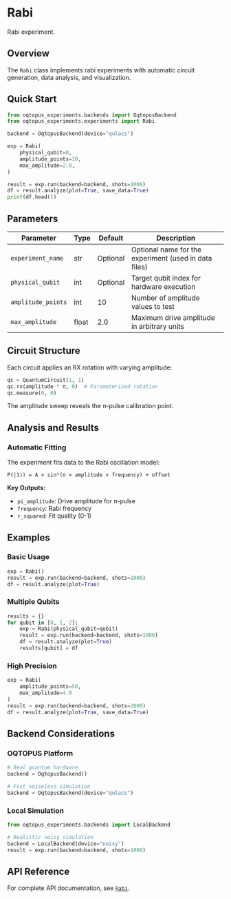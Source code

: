 # Rabi

Rabi experiment.

## Overview

The `Rabi` class implements rabi experiments with automatic circuit generation, data analysis, and visualization.

## Quick Start

```python
from oqtopus_experiments.backends import OqtopusBackend
from oqtopus_experiments.experiments import Rabi

backend = OqtopusBackend(device="qulacs")

exp = Rabi(
    physical_qubit=0,
    amplitude_points=10,
    max_amplitude=2.0,
)

result = exp.run(backend=backend, shots=1000)
df = result.analyze(plot=True, save_data=True)
print(df.head())
```

## Parameters

| Parameter | Type | Default | Description |
|-----------|------|---------|-------------|
| `experiment_name` | str | Optional | Optional name for the experiment (used in data files) |
| `physical_qubit` | int | Optional | Target qubit index for hardware execution |
| `amplitude_points` | int | 10 | Number of amplitude values to test |
| `max_amplitude` | float | 2.0 | Maximum drive amplitude in arbitrary units |

## Circuit Structure

Each circuit applies an RX rotation with varying amplitude:

```python
qc = QuantumCircuit(1, 1)
qc.rx(amplitude * π, 0)  # Parameterized rotation
qc.measure(0, 0)
```

The amplitude sweep reveals the π-pulse calibration point.
## Analysis and Results

### Automatic Fitting

The experiment fits data to the Rabi oscillation model:
```
P(|1⟩) = A × sin²(π × amplitude × frequency) + offset
```

**Key Outputs:**
- `pi_amplitude`: Drive amplitude for π-pulse
- `frequency`: Rabi frequency 
- `r_squared`: Fit quality (0-1)
## Examples

### Basic Usage

```python
exp = Rabi()
result = exp.run(backend=backend, shots=1000)
df = result.analyze(plot=True)
```

### Multiple Qubits

```python
results = {}
for qubit in [0, 1, 2]:
    exp = Rabi(physical_qubit=qubit)
    result = exp.run(backend=backend, shots=1000)
    df = result.analyze(plot=True)
    results[qubit] = df
```

### High Precision

```python
exp = Rabi(
    amplitude_points=50,
    max_amplitude=4.0
)
result = exp.run(backend=backend, shots=2000)
df = result.analyze(plot=True, save_data=True)
```
## Backend Considerations

### OQTOPUS Platform
```python
# Real quantum hardware
backend = OqtopusBackend()

# Fast noiseless simulation
backend = OqtopusBackend(device="qulacs")
```

### Local Simulation
```python
from oqtopus_experiments.backends import LocalBackend

# Realistic noisy simulation
backend = LocalBackend(device="noisy")
result = exp.run(backend=backend, shots=1000)
```

## API Reference

For complete API documentation, see [`Rabi`](../reference/oqtopus_experiments/experiments/rabi.md).

